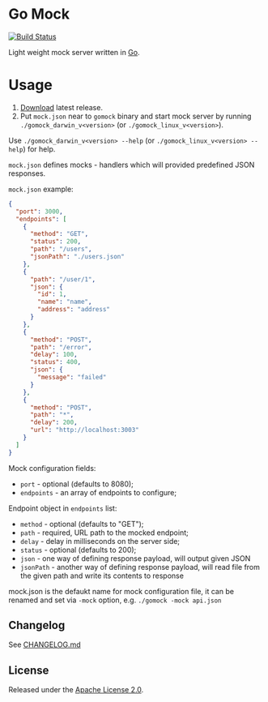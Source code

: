 # Go Mock

[![Build Status](https://travis-ci.com/smeshkov/gomock.svg?branch=master)](https://travis-ci.com/smeshkov/gomock)

Light weight mock server written in [Go](https://golang.org/).

# Usage

1. [Download](https://github.com/smeshkov/gomock/releases/latest) latest release.
2. Put `mock.json` near to `gomock` binary and start mock server by running `./gomock_darwin_v<version>` (or `./gomock_linux_v<version>`).

Use `./gomock_darwin_v<version> --help` (or `./gomock_linux_v<version> --help`) for help.

`mock.json` defines mocks - handlers which will provided predefined JSON responses.

`mock.json` example:

```json
{
  "port": 3000,
  "endpoints": [
    {
      "method": "GET",
      "status": 200,
      "path": "/users",
      "jsonPath": "./users.json"
    },
    {
      "path": "/user/1",
      "json": {
        "id": 1,
        "name": "name",
        "address": "address"
      }
    },
    {
      "method": "POST",
      "path": "/error",
      "delay": 100,
      "status": 400,
      "json": {
        "message": "failed"
      }
    },
    {
      "method": "POST",
      "path": "*",
      "delay": 200,
      "url": "http://localhost:3003"
    }
  ]
}
```

Mock configuration fields:

- `port` - optional (defaults to 8080);
- `endpoints` - an array of endpoints to configure;

Endpoint object in `endpoints` list:

- `method` - optional (defaults to "GET");
- `path` - required, URL path to the mocked endpoint;
- `delay` - delay in milliseconds on the server side;
- `status` - optional (defaults to 200);
- `json` - one way of defining response payload, will output given JSON
- `jsonPath` - another way of defining response payload, will read file from the given path and write its contents to response

mock.json is the defaukt name for mock configuration file, it can be renamed and set via `-mock` option, e.g. `./gomock -mock api.json`

## Changelog

See [CHANGELOG.md](https://raw.githubusercontent.com/smeshkov/lsh/master/CHANGELOG.md)

## License

Released under the [Apache License 2.0](https://raw.githubusercontent.com/smeshkov/gomock/master/LICENSE).
